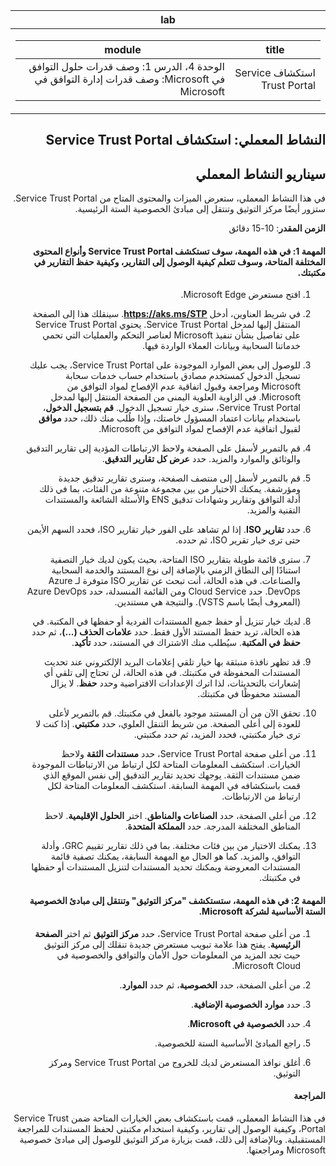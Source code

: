 <div id="readme" class="Box-body readme blob js-code-block-container p-5 p-xl-6 gist-border-0" dir="rtl">
    <article class="markdown-body entry-content container-lg" itemprop="text"><table>
  <thead>
  <tr>
  <th>lab</th>
  </tr>
  </thead>
  <tbody>
  <tr>
  <td><div><table>
  <thead>
  <tr>
  <th>title</th>
  <th>module</th>
  </tr>
  </thead>
  <tbody>
  <tr>
  <td><div>استكشاف Service Trust Portal</div></td>
  <td><div>الوحدة 4، الدرس 1: وصف قدرات حلول التوافق في Microsoft: وصف قدرات إدارة التوافق في Microsoft</div></td>
  </tr>
  </tbody>
</table>
</div></td>
  </tr>
  </tbody>
</table>

# النشاط المعملي: استكشاف Service Trust Portal

## سيناريو النشاط المعملي

في هذا النشاط المعملي، ستعرض الميزات والمحتوى المتاح من Service Trust Portal. ستزور أيضًا مركز التوثيق وتنتقل إلى مبادئ الخصوصية الستة الرئيسية.

**الزمن المقدر**: 10-15 دقائق


#### المهمة 1: في هذه المهمة، سوف تستكشف Service Trust Portal وأنواع المحتوى المختلفة المتاحة، وسوف تتعلم كيفية الوصول إلى التقارير، وكيفية حفظ التقارير في مكتبتك. 

1. افتح مستعرض Microsoft Edge.

1. في شريط العناوين، أدخل **https://aks.ms/STP**.  سينقلك هذا إلى الصفحة المنتقل إليها لمدخل Service Trust Portal. يحتوي Service Trust Portal على تفاصيل بشأن تنفيذ Microsoft لعناصر التحكم والعمليات التي تحمي خدماتنا السحابية وبيانات العملاء الواردة فيها. 

1. للوصول إلى بعض الموارد الموجودة على Service Trust Portal، يجب عليك تسجيل الدخول كمستخدم مصادق باستخدام حساب خدمات سحابة Microsoft ومراجعة وقبول اتفاقية عدم الإفصاح لمواد التوافق من Microsoft. في الزاوية العلوية اليمنى من الصفحة المنتقل إليها لمدخل Service Trust Portal، سترى خيار تسجيل الدخول. **قم بتسجيل الدخول**، باستخدام بيانات اعتماد المسؤول خاصتك، وإذا طُلب منك ذلك، حدد **موافق** لقبول اتفاقية عدم الإفصاح لمواد التوافق من Microsoft.

1. قم بالتمرير لأسفل على الصفحة ولاحظ الارتباطات المؤدية إلى تقارير التدقيق والوثائق والموارد والمزيد.  حدد **عرض كل تقارير التدقيق**.

1. قم بالتمرير لأسفل إلى منتصف الصفحة، وسترى تقارير تدقيق جديدة ومؤرشفة.  يمكنك الاختيار من بين مجموعة متنوعة من الفئات، بما في ذلك أدلة التوافق وتقارير وشهادات تدقيق ENS والأسئلة الشائعة والمستندات التقنية والمزيد.

1. حدد **تقارير ISO**.  إذا لم تشاهد على الفور خيار تقارير ISO، فحدد السهم الأيمن حتى ترى خيار تقرير ISO، ثم حدده.

1. سترى قائمة طويلة بتقارير ISO المتاحة، بحيث يكون لديك خيار التصفية استنادًا إلى النطاق الزمني بالإضافة إلى نوع المستند والخدمة السحابية والصناعات.  في هذه الحالة، أنت تبحث عن تقارير ISO متوفرة لـ Azure DevOps.  حدد Cloud Service ومن القائمة المنسدلة، حدد Azure DevOps (المعروف أيضًا باسم VSTS).  والنتيجة هي مستندين.

1. لديك خيار تنزيل أو حفظ جميع المستندات الفردية أو حفظها في المكتبة.  في هذه الحالة، تريد حفظ المستند الأول فقط.  حدد **علامات الحذف (...)**، ثم حدد **حفظ في المكتبة**.  سيُطلب منك الاشتراك في المستند، حدد **تأكيد**.

1. قد تظهر نافذة منبثقة بها خيار تلقي إعلامات البريد الإلكتروني عند تحديث المستندات المحفوظة في مكتبتك.  في هذه الحالة، لن تحتاج إلى تلقي أي إشعارات بالتحديثات، لذا اترك الإعدادات الافتراضية وحدد **حفظ**.  لا يزال المستند محفوظًا في مكتبتك.

1. تحقق الآن من أن المستند موجود بالفعل في مكتبتك. قم بالتمرير لأعلى للعودة إلى أعلى الصفحة.  من شريط التنقل العلوي، حدد **مكتبتي**.  إذا كنت لا ترى خيار مكتبتي، فحدد المزيد، ثم حدد مكتبتي.

1. من أعلى صفحة Service Trust Portal، حدد **مستندات الثقة** ولاحظ الخيارات. استكشف المعلومات المتاحة لكل ارتباط من الارتباطات الموجودة ضمن مستندات الثقة. يوجهك تحديد تقارير التدقيق إلى نفس الموقع الذي قمت باستكشافه في المهمة السابقة.  استكشف المعلومات المتاحة لكل ارتباط من الارتباطات.

1. من أعلى الصفحة، حدد **الصناعات والمناطق**.  اختر **الحلول الإقليمية**. لاحظ المناطق المختلفة المدرجة.  حدد **المملكة المتحدة**.  

1. يمكنك الاختيار من بين فئات مختلفة.  بما في ذلك تقارير تقييم GRC، وأدلة التوافق، والمزيد.  كما هو الحال مع المهمة السابقة، يمكنك تصفية قائمة المستندات المعروضة ويمكنك تحديد المستندات لتنزيل المستندات أو حفظها في مكتبتك.

#### المهمة 2: في هذه المهمة، ستستكشف "مركز التوثيق" وتنتقل إلى مبادئ الخصوصية الستة الأساسية لشركة Microsoft.

1. من أعلى صفحة Service Trust Portal، حدد **مركز التوثيق** ثم اختر **الصفحة الرئيسية**. يفتح هذا علامة تبويب مستعرض جديدة تنقلك إلى مركز التوثيق حيث تجد المزيد من المعلومات حول الأمان والتوافق والخصوصية في Microsoft Cloud.

1. من أعلى الصفحة، حدد **الخصوصية**، ثم حدد **الموارد**.

1. حدد **موارد الخصوصية الإضافية**.

1. حدد **الخصوصية في Microsoft**.

1. راجع المبادئ الأساسية الستة للخصوصية.

1. أغلق نوافذ المستعرض لديك للخروج من Service Trust Portal ومركز التوثيق.

#### المراجعة

في هذا النشاط المعملي، قمت باستكشاف بعض الخيارات المتاحة ضمن Service Trust Portal، وكيفية الوصول إلى تقارير، وكيفية استخدام مكتبتي لحفظ المستندات للمراجعة المستقبلية.  وبالإضافة إلى ذلك، قمت بزيارة مركز التوثيق للوصول إلى مبادئ خصوصية Microsoft ومراجعتها.
